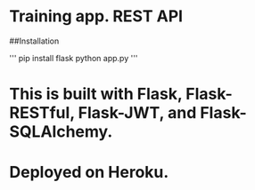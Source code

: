 # Training  app. REST API

##Installation

'''
pip install flask
python app.py
'''

# This is built with Flask, Flask-RESTful, Flask-JWT, and Flask-SQLAlchemy.

# Deployed on Heroku.
